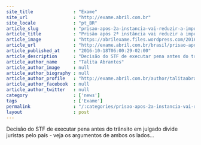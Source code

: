 ```yaml
---
site_title               : "Exame"
site_url                 : "http://exame.abril.com.br"
site_locale              : "pt_BR"
article_slug             : "prisao-apos-2a-instancia-vai-reduzir-a-impunidade-no-brasil"
article_title            : "Prisão após 2ª instância vai reduzir a impunidade no Brasil?"
article_image            : "https://abrilexame.files.wordpress.com/2016/10/size_960_16_9_prisao-sim-nao1.jpg?quality=70&strip=all&w=960"
article_url              : "http://exame.abril.com.br/brasil/prisao-apos-2a-instancia-vai-reduzir-a-impunidade-no-brasil/"
article_published_at     : "2016-10-18T06:00:29-02:00"
article_description      : "Decisão do STF de executar pena antes do trânsito em julgado divide juristas pelo país - veja os argumentos de ambos os lados..."
article_author_name      : "Talita Abrantes"
article_author_image     : null
article_author_biography : null
article_author_profile   : "http://exame.abril.com.br/author/talitaabrantes/"
article_author_facebook  : null
article_author_twitter   : null
category                 : ['news']
tags                     : ['Exame']
permalink                : "/:categories/prisao-apos-2a-instancia-vai-reduzir-a-impunidade-no-brasil/"
layout                   : post
---
```


Decisão do STF de executar pena antes do trânsito em julgado divide juristas pelo país - veja os argumentos de ambos os lados...
